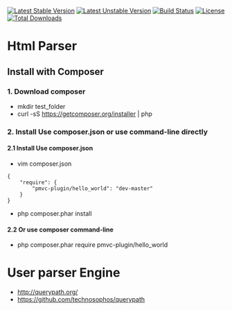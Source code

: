 [![Latest Stable Version](https://poser.pugx.org/pmvc-plugin/html_parser/v/stable)](https://packagist.org/packages/pmvc-plugin/html_parser) 
[![Latest Unstable Version](https://poser.pugx.org/pmvc-plugin/html_parser/v/unstable)](https://packagist.org/packages/pmvc-plugin/html_parser) 
[![Build Status](https://travis-ci.org/pmvc-plugin/html_parser.svg?branch=master)](https://travis-ci.org/pmvc-plugin/html_parser)
[![License](https://poser.pugx.org/pmvc-plugin/html_parser/license)](https://packagist.org/packages/pmvc-plugin/html_parser)
[![Total Downloads](https://poser.pugx.org/pmvc-plugin/html_parser/downloads)](https://packagist.org/packages/pmvc-plugin/html_parser) 

Html Parser 
===============

## Install with Composer
### 1. Download composer
   * mkdir test_folder
   * curl -sS https://getcomposer.org/installer | php

### 2. Install Use composer.json or use command-line directly
#### 2.1 Install Use composer.json
   * vim composer.json
```
{
    "require": {
        "pmvc-plugin/hello_world": "dev-master"
    }
}
```
   * php composer.phar install

#### 2.2 Or use composer command-line
   * php composer.phar require pmvc-plugin/hello_world

User parser Engine
======
   * http://querypath.org/
   * https://github.com/technosophos/querypath
